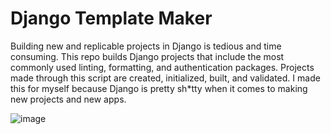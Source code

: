 # Django Template Maker

Building new and replicable projects in Django is tedious and time consuming. This repo builds Django projects that include the most commonly used linting, formatting, and authentication packages. Projects made through this script are created, initialized, built, and validated. I made this for myself because Django is pretty sh*tty when it comes to making new projects and new apps.

![image](https://github.com/nulzo/django-template/assets/65730528/36551419-0909-4ba7-8285-71e70d36649f)
